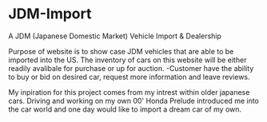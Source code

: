# JDM-Import
A JDM (Japanese Domestic Market) Vehicle Import & Dealership

Purpose of website is to show case JDM vehicles that are able to be imported into the US. The inventory of cars on this website will be either readily avalibale for purchase or up for auction.
  -Customer have the ability to buy or bid on desired car, request more information and leave reviews.

My inpiration for this project comes from my intrest within older japanese cars. Driving and working on my own 00' Honda Prelude introduced me into the car world and one day would like to import a dream car of my own.

